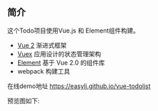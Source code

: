 ## 简介



这个Todo项目使用Vue.js 和 Element组件构建。

- [Vue 2](http://cn.vuejs.org/)  渐进式框架
- [Vuex](https://vuex.vuejs.org/zh-cn/intro.html) 应用设计的状态管理架构
- [Element](http://element.eleme.io/#/) 基于 Vue 2.0 的组件库
- webpack  构建工具



在线demo地址  https://easyli.github.io/vue-todolist

预览图如下: 
